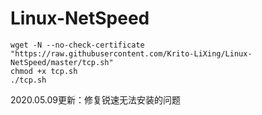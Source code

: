 # Linux-NetSpeed
```
wget -N --no-check-certificate "https://raw.githubusercontent.com/Krito-LiXing/Linux-NetSpeed/master/tcp.sh"
chmod +x tcp.sh
./tcp.sh
```

2020.05.09更新：修复锐速无法安装的问题
